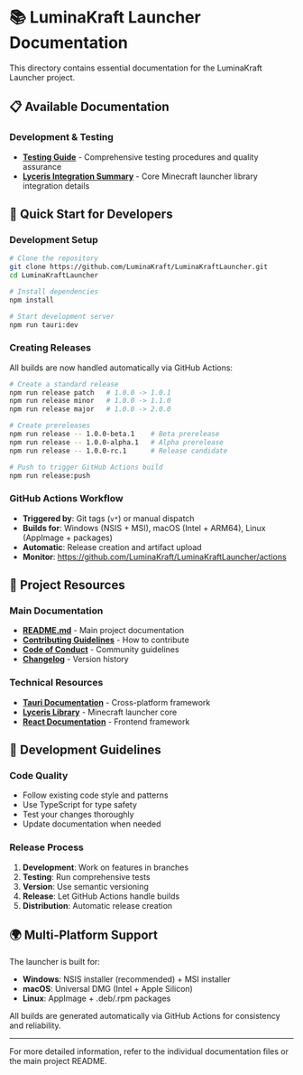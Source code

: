 # 📚 LuminaKraft Launcher Documentation

This directory contains essential documentation for the LuminaKraft Launcher project.

## 📋 Available Documentation

### Development & Testing
- **[Testing Guide](TESTING_GUIDE.md)** - Comprehensive testing procedures and quality assurance
- **[Lyceris Integration Summary](LYCERIS_INTEGRATION_SUMMARY.md)** - Core Minecraft launcher library integration details

## 🚀 Quick Start for Developers

### Development Setup
```bash
# Clone the repository
git clone https://github.com/LuminaKraft/LuminaKraftLauncher.git
cd LuminaKraftLauncher

# Install dependencies
npm install

# Start development server
npm run tauri:dev
```

### Creating Releases
All builds are now handled automatically via GitHub Actions:

```bash
# Create a standard release
npm run release patch   # 1.0.0 -> 1.0.1
npm run release minor   # 1.0.0 -> 1.1.0
npm run release major   # 1.0.0 -> 2.0.0

# Create prereleases
npm run release -- 1.0.0-beta.1    # Beta prerelease
npm run release -- 1.0.0-alpha.1   # Alpha prerelease
npm run release -- 1.0.0-rc.1      # Release candidate

# Push to trigger GitHub Actions build
npm run release:push
```

### GitHub Actions Workflow
- **Triggered by**: Git tags (`v*`) or manual dispatch
- **Builds for**: Windows (NSIS + MSI), macOS (Intel + ARM64), Linux (AppImage + packages)
- **Automatic**: Release creation and artifact upload
- **Monitor**: https://github.com/LuminaKraft/LuminaKraftLauncher/actions

## 📖 Project Resources

### Main Documentation
- **[README.md](../README.md)** - Main project documentation
- **[Contributing Guidelines](../CONTRIBUTING.md)** - How to contribute
- **[Code of Conduct](../CODE_OF_CONDUCT.md)** - Community guidelines
- **[Changelog](../CHANGELOG.md)** - Version history

### Technical Resources
- **[Tauri Documentation](https://tauri.app/v1/guides/)** - Cross-platform framework
- **[Lyceris Library](../lyceris-main/)** - Minecraft launcher core
- **[React Documentation](https://react.dev/)** - Frontend framework

## 🔧 Development Guidelines

### Code Quality
- Follow existing code style and patterns
- Use TypeScript for type safety
- Test your changes thoroughly
- Update documentation when needed

### Release Process
1. **Development**: Work on features in branches
2. **Testing**: Run comprehensive tests
3. **Version**: Use semantic versioning
4. **Release**: Let GitHub Actions handle builds
5. **Distribution**: Automatic release creation

## 🌍 Multi-Platform Support

The launcher is built for:
- **Windows**: NSIS installer (recommended) + MSI installer
- **macOS**: Universal DMG (Intel + Apple Silicon)
- **Linux**: AppImage + .deb/.rpm packages

All builds are generated automatically via GitHub Actions for consistency and reliability.

---

For more detailed information, refer to the individual documentation files or the main project README. 